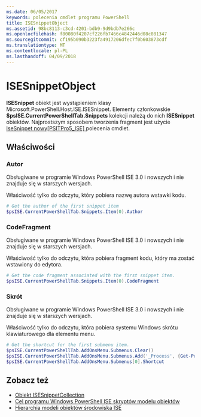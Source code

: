 ```yaml
---
ms.date: 06/05/2017
keywords: polecenia cmdlet programu PowerShell
title: ISESnippetObject
ms.assetid: 98bc8113-c3cd-4201-bdb9-9d9bdb7e266c
ms.openlocfilehash: f80080f4207cf226fb7466c4842446d08c081347
ms.sourcegitcommit: cf195b090b3223fa4917206dfec7f0b603873cdf
ms.translationtype: MT
ms.contentlocale: pl-PL
ms.lasthandoff: 04/09/2018
---
```

# <a name="the-isesnippetobject"></a>ISESnippetObject

**ISESnippet** obiekt jest wystąpieniem klasy Microsoft.PowerShell.Host.ISE.ISESnippet. Elementy członkowskie **$psISE.CurrentPowerShellTab.Snippets** kolekcji należą do nich **ISESnippet** obiektów. Najprostszym sposobem tworzenia fragment jest użycie [IseSnippet nowy&#91;PSITPro5_ISE&#93; ](https://technet.microsoft.com/library/0a6339a3-2683-4a8e-8929-90ad9a95c3e0) polecenia cmdlet.

## <a name="properties"></a>Właściwości

### <a name="author"></a>Autor

Obsługiwane w programie Windows PowerShell ISE 3.0 i nowszych i nie znajduje się w starszych wersjach.

Właściwość tylko do odczytu, który pobiera nazwę autora wstawki kodu.

```powershell
# Get the author of the first snippet item
$psISE.CurrentPowerShellTab.Snippets.Item(0).Author
```

### <a name="codefragment"></a>CodeFragment

Obsługiwane w programie Windows PowerShell ISE 3.0 i nowszych i nie znajduje się w starszych wersjach.

Właściwość tylko do odczytu, która pobiera fragment kodu, który ma zostać wstawiony do edytora.

```powershell
# Get the code fragment associated with the first snippet item.
$psISE.CurrentPowerShellTab.Snippets.Item(0).CodeFragment
```

### <a name="shortcut"></a>Skrót

Obsługiwane w programie Windows PowerShell ISE 3.0 i nowszych i nie znajduje się w starszych wersjach.

Właściwość tylko do odczytu, która pobiera systemu Windows skrótu klawiaturowego dla elementu menu.

```powershell
# Get the shortcut for the first submenu item.
$psISE.CurrentPowerShellTab.AddOnsMenu.Submenus.Clear()
$psISE.CurrentPowerShellTab.AddOnsMenu.Submenus.Add('_Process', {Get-Process}, 'Alt+P')
$psISE.CurrentPowerShellTab.AddOnsMenu.Submenus[0].Shortcut
```

## <a name="see-also"></a>Zobacz też

- [Obiekt ISESnippetCollection](The-ISESnippetCollection-Object.md)
- [Cel programu Windows PowerShell ISE skryptów modelu obiektów](purpose-of-the-windows-powershell-ise-scripting-object-model.md)
- [Hierarchia modeli obiektów środowiska ISE](The-ISE-Object-Model-Hierarchy.md)